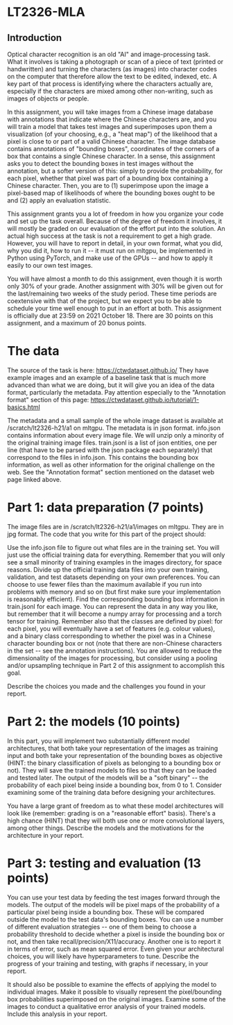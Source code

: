 # LT2326-MLA

## Introduction
Optical character recognition is an old "AI" and image-processing task.  What it involves is taking a photograph or scan of a piece of text (printed or handwritten) and turning the characters (as images) into character codes on the computer that therefore allow the text to be edited, indexed, etc.  A key part of that process is identifying where the characters actually are, especially if the characters are mixed among other non-writing, such as images of objects or people.

In this assignment, you will take images from a Chinese image database with annotations that indicate where the Chinese characters are, and you will train a model that takes test images and superimposes upon them a visualization (of your choosing, e.g., a "heat map") of the likelihood that a pixel is close to or part of a valid Chinese character.  The image database contains annotations of "bounding boxes", coordinates of the corners of a box that contains a single Chinese character.  In a sense, this assignment asks you to detect the bounding boxes in test images without the annotation, but a softer version of this: simply to provide the probability, for each pixel, whether that pixel was part of a bounding box containing a Chinese character.  Then, you are to (1) superimpose upon the image a pixel-based map of likelihoods of where the bounding boxes ought to be and (2) apply an evaluation statistic.

This assignment grants you a lot of freedom in how you organize your code and set up the task overall.  Because of the degree of freedom it involves, it will mostly be graded on our evaluation of the effort put into the solution.  An actual high success at the task is not a requirement to get a high grade.  However, you will have to report in detail, in your own format, what you did, why you did it, how to run it -- it must run on mltgpu, be implemented in Python using PyTorch, and make use of the GPUs -- and how to apply it easily to our own test images.

You will have almost a month to do this assignment, even though it is worth only 30% of your grade.  Another assignment with 30% will be given out for the last/remaining two weeks of the study period.   These time periods are coextensive with that of the project, but we expect you to be able to schedule your time well enough to put in an effort at both. This assignment is officially due at 23:59 on 2021 October 18. There are 30 points on this assignment, and a maximum of 20 bonus points.

# The data
The source of the task is here: https://ctwdataset.github.io/ They have example images and an example of a baseline task that is much more advanced than what we are doing, but it will give you an idea of the data format, particularly the metadata.  Pay attention especially to the "Annotation format" section of this page: https://ctwdataset.github.io/tutorial/1-basics.html

The metadata and a small sample of the whole image dataset is available at /scratch/lt2326-h21/a1 on mltgpu. The metadata is in json format.  info.json contains information about every image file.  We will unzip only a minority of the original training image files.  train.jsonl is a list of json entities, one per line (that have to be parsed with the json package each separately) that correspond to the files in info.json.  This contains the bounding box information, as well as other information for the original challenge on the web.  See the "Annotation format" section mentioned on the dataset web page linked above.

# Part 1: data preparation (7 points)
The image files are in /scratch/lt2326-h21/a1/images on mltgpu. They are in jpg format.  The code that you write for this part of the project should:

Use the info.json file to figure out what files are in the training set.  You will just use the official training data for everything.  Remember that you will only see a small minority of training examples in the images directory, for space reasons.
Divide up the official training data files into your own training, validation, and test datasets depending on your own preferences. You can choose to use fewer files than the maximum available if you run into problems with memory and so on (but first make sure your implementation is reasonably efficient).
Find the corresponding bounding box information in train.jsonl for each image. 
You can represent the data in any way you like, but remember that it will become a numpy array for processing and a torch tensor for training.  Remember also that the classes are defined by pixel: for each pixel, you will eventually have a set of features (e.g. colour values), and a binary class corresponding to whether the pixel was in a Chinese character bounding box or not (note that there are non-Chinese characters in the set -- see the annotation instructions).  You are allowed to reduce the dimensionality of the images for processing, but consider using a pooling and/or upsampling technique in Part 2 of this assignment to accomplish this goal. 

Describe the choices you made and the challenges you found in your report.

# Part 2: the models (10 points)
In this part, you will implement two substantially different model architectures, that both take your representation of the images as training input and both take your representation of the bounding boxes as objective (HINT: the binary classification of pixels as belonging to a bounding box or not).  They will save the trained models to files so that they can be loaded and tested later. The output of the models will be a "soft binary" -- the probability of each pixel being inside a bounding box, from 0 to 1.  Consider examining some of the training data before designing your architectures.

You have a large grant of freedom as to what these model architectures will look like (remember: grading is on a "reasonable effort" basis).  There's a high chance (HINT) that they will both use one or more convolutional layers, among other things.  Describe the models and the motivations for the architecture in your report.

# Part 3: testing and evaluation (13 points)
You can use your test data by feeding the test images forward through the models. The output of the models will be pixel maps of the probability of a particular pixel being inside a bounding box.  These will be compared outside the model to the test data's bounding boxes.  You can use a number of different evaluation strategies -- one of them being to choose a probability threshold to decide whether a pixel is inside the bounding box or not, and then take recall/precision/X11/accuracy. Another one is to report it in terms of error, such as mean squared error. Even given your architectural choices, you will likely have hyperparameters to tune.  Describe the progress of your training and testing, with graphs if necessary, in your report.

It should also be possible to examine the effects of applying the model to individual images.  Make it possible to visually represent the pixel/bounding box probabilities superimposed on the original images.  Examine some of the images to conduct a qualitative error analysis of your trained models. Include this analysis in your report.
